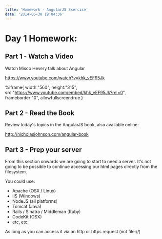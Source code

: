```yaml
---
title: 'Homework - AngularJS Exercise'
date: '2014-06-30 19:04:36'
---
```


# Day 1 Homework:

## Part 1 - Watch a Video

Watch Misco Hevery talk about Angular

<https://www.youtube.com/watch?v=khk_vEF95Jk>

%iframe{ width:"560", height:"315", src:"https://www.youtube.com/embed/khk_vEF95Jk?rel=0", frameborder:"0", allowfullscreen:true }

## Part 2 - Read the Book

Review today's topics in the AngularJS book, also available online:

<http://nicholasjohnson.com/angular-book>

## Part 3 - Prep your server

From this section onwards we are going to start to need a server. It's not going to be possible to continue accessing our html pages directly from the filesystem.

You could use:

- Apache (OSX / Linux)
- IIS (Windows)
- NodeJS (all platforms)
- Tomcat (Java)
- Rails / Sinatra / Middleman (Ruby)
- CodeKit (OSX)
- etc, etc.

As long as you can access it via an http or https request (not file://)

